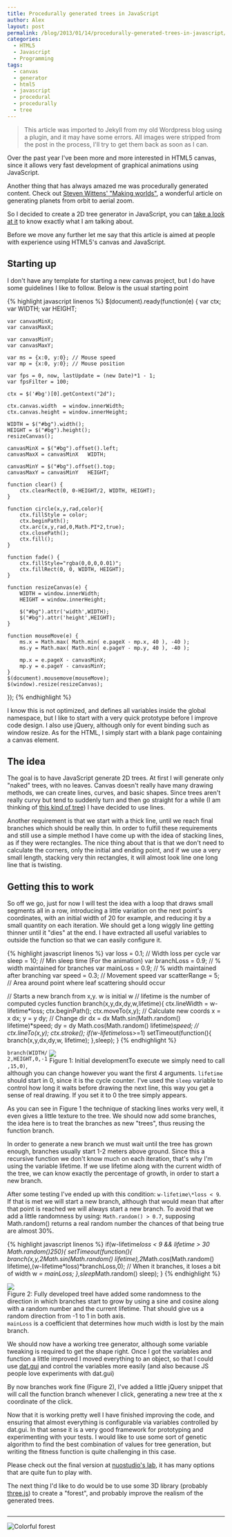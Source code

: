 ```yaml
---
title: Procedurally generated trees in JavaScript
author: Alex
layout: post
permalink: /blog/2013/01/14/procedurally-generated-trees-in-javascript/
categories:
  - HTML5
  - Javascript
  - Programming
tags:
  - canvas
  - generator
  - html5
  - javascript
  - procedural
  - procedurally
  - tree
--- 
```


> This article was imported to Jekyll from my old Wordpress blog using a plugin, and it may have some errors.
> All images were stripped from the post in the process, I'll try to get them back as soon as I can.

Over the past year I\'ve been more and more interested in HTML5 canvas, since it allows very fast development of graphical animations using JavaScript.

Another thing that has always amazed me was procedurally generated content. Check out [Steven Wittens\' \"Making worlds\"][1], a wonderful article on generating planets from orbit to aerial zoom.

[1]: http://acko.net/blog/making-worlds-introduction/

So I decided to create a 2D tree generator in JavaScript, you can [take a look at it][2] to know exactly what I am talking about.

[2]: http://lab.nuostudio.com/treegenerator "Tree generator"

Before we move any further let me say that this article is aimed at people with experience using HTML5\'s canvas and JavaScript.

## Starting up

I don\'t have any template for starting a new canvas project, but I do have some guidelines I like to follow. Below is the usual starting point


{% highlight javascript linenos %}
$(document).ready(function(e) {
	var ctx;
	var WIDTH;
	var HEIGHT;
	
	var canvasMinX;
	var canvasMaxX;
	
	var canvasMinY;
	var canvasMaxY;
	
	var ms = {x:0, y:0}; // Mouse speed
	var mp = {x:0, y:0}; // Mouse position
	
	var fps = 0, now, lastUpdate = (new Date)*1 - 1;
	var fpsFilter = 100;
	
	ctx = $('#bg')[0].getContext("2d");

	ctx.canvas.width  = window.innerWidth;
  	ctx.canvas.height = window.innerHeight;
	
	WIDTH = $("#bg").width();
  	HEIGHT = $("#bg").height();
	resizeCanvas();
	
	canvasMinX = $("#bg").offset().left;
  	canvasMaxX = canvasMinX   WIDTH;
	
	canvasMinY = $("#bg").offset().top;
  	canvasMaxY = canvasMinY   HEIGHT;

	function clear() {
		ctx.clearRect(0, 0-HEIGHT/2, WIDTH, HEIGHT);
	}
	
	function circle(x,y,rad,color){
		ctx.fillStyle = color;
		ctx.beginPath();
		ctx.arc(x,y,rad,0,Math.PI*2,true);
		ctx.closePath();
		ctx.fill();
	}
	
	function fade() {
		ctx.fillStyle="rgba(0,0,0,0.01)";
		ctx.fillRect(0, 0, WIDTH, HEIGHT);
	}
	
	function resizeCanvas(e) {
		WIDTH = window.innerWidth;
		HEIGHT = window.innerHeight;
		
		$("#bg").attr('width',WIDTH);
		$("#bg").attr('height',HEIGHT);
	}
	
	function mouseMove(e) {
		ms.x = Math.max( Math.min( e.pageX - mp.x, 40 ), -40 );
		ms.y = Math.max( Math.min( e.pageY - mp.y, 40 ), -40 );
		
		mp.x = e.pageX - canvasMinX;
		mp.y = e.pageY - canvasMinY;
	}
	$(document).mousemove(mouseMove);
	$(window).resize(resizeCanvas);
});
{% endhighlight %}

I know this is not optimized, and defines all variables inside the global namespace, but I like to start with a very quick prototype before I improve code design. I also use jQuery, although only for event binding such as window resize. As for the HTML, I simply start with a blank page containing a canvas element.

## The idea

The goal is to have JavaScript generate 2D trees. At first I will generate only \"naked\" trees, with no leaves. Canvas doesn\'t really have many drawing methods, we can create lines, curves, and basic shapes. Since trees aren\'t really curvy but tend to suddenly turn and then go straight for a while (I am thinking of [this kind of tree][3]) I have decided to use lines.

[3]: http://fanart.tv/fanart/music/ff6e677f-91dd-4986-a174-8db0474b1799/albumcover/in-between-dreams-4e5163ef8782f.jpg

Another requirement is that we start with a thick line, until we reach final branches which should be really thin. In order to fulfill these requirements and still use a simple method I have come up with the idea of stacking lines, as if they were rectangles. The nice thing about that is that we don\'t need to calculate the corners, only the initial and ending point, and if we use a very small length, stacking very thin rectangles, it will almost look line one long line that is twisting.

## Getting this to work

So off we go, just for now I will test the idea with a loop that draws small segments all in a row, introducing a little variation on the next point\'s coordinates, with an initial width of 20 for example, and reducing it by a small quantity on each iteration. We should get a long wiggly line getting thinner until it \"dies\" at the end. I have extracted all useful variables to outside the function so that we can easily configure it.

{% highlight javascript linenos %}
var loss = 0.1;		// Width loss per cycle
var sleep = 10;		// Min sleep time (For the animation)
var branchLoss = 0.9;	// % width maintained for branches
var mainLoss = 0.9;	// % width maintained after branching
var speed = 0.3;	// Movement speed
var scatterRange = 5;	// Area around point where leaf scattering should occur

// Starts a new branch from x,y. w is initial w
// lifetime is the number of computed cycles
function branch(x,y,dx,dy,w,lifetime){
	ctx.lineWidth = w-lifetime*loss;
	ctx.beginPath();
	ctx.moveTo(x,y);
	// Calculate new coords
	x = x dx;
	y = y dy;
	// Change dir
	dx = dx Math.sin(Math.random() lifetime)*speed;
	dy = dy Math.cos(Math.random() lifetime)*speed;
	//
	ctx.lineTo(x,y);
	ctx.stroke();
	if(w-lifetime*loss>=1) setTimeout(function(){ branch(x,y,dx,dy,w,  lifetime); },sleep);
}
{% endhighlight %}

<div style="float:right" class="caption">
<img src="http://i1.wp.com/urbanoalvarez.es/blog/wp-content/uploads/2013/01/tree1.png?resize=216%2C311" /><br />
Figure 1: Initial developmentTo execute we simply need to call
</div> 

`branch(WIDTH/2,HEIGHT,0,-1,15,0)`, although you can change however you want the first 4 arguments. `lifetime` should start in 0, since it is the cycle counter. I\'ve used the `sleep` variable to control how long it waits before drawing the next line, this way you get a sense of real drawing. If you set it to 0 the tree simply appears.

As you can see in Figure 1 the technique of stacking lines works very well, it even gives a little texture to the tree. We should now add some branches, the idea here is to treat the branches as new \"trees\", thus reusing the function branch.

In order to generate a new branch we must wait until the tree has grown enough, branches usually start 1-2 meters above ground. Since this a recursive function we don\'t know much on each iteration, that\'s why I\'m using the variable lifetime. If we use lifetime along with the current width of the tree, we can know exactly the percentage of growth, in order to start a new branch.

After some testing I\'ve ended up with this condition: `w-lifetime\*loss < 9`. If that is met we will start a new branch, although that would mean that after that point is reached we will always start a new branch. To avoid that we add a little randomness by using: `Math.random() > 0.7`, supposing Math.random() returns a real random number the chances of that being true are almost 30%.


{% highlight javascript linenos %}
if(w-lifetime*loss < 9 &#038;&#038; lifetime > 30 Math.random()*250){
	setTimeout(function(){
		branch(x,y,2*Math.sin(Math.random() lifetime),2*Math.cos(Math.random() lifetime),(w-lifetime*loss)*branchLoss,0);
		// When it branches, it loses a bit of width
		w *= mainLoss;
	},sleep*Math.random() sleep);
}
{% endhighlight %}

<div style="float:right" class="caption">
	<img src="http://i1.wp.com/urbanoalvarez.es/blog/wp-content/uploads/2013/01/tree2.png?resize=250%2C379" /><br />
	Figure 2: Fully developed treeI have added some randomness to the direction in which branches start to grow by using a sine and cosine along with a random number and the current lifetime. That should give us a random direction from -1 to 1 in both axis. 
</div> 

`mainLoss` is a coefficient that determines how much width is lost by the main branch.

We should now have a working tree generator, although some variable tweaking is required to get the shape right. Once I got the variables and function a little improved I moved everything to an object, so that I could use [dat.gui][6] and control the variables more easily (and also because JS people love experiments with dat.gui)

[6]: http://code.google.com/p/dat-gui/

By now branches work fine (Figure 2), I\'ve added a little jQuery snippet that will call the function branch whenever I click, generating a new tree at the x coordinate of the click.

Now that it is working pretty well I have finished improving the code, and ensuring that almost everything is configurable via variables controlled by dat.gui. In that sense it is a very good framework for prototyping and experimenting with your tests. I would like to use some sort of genetic algorithm to find the best combination of values for tree generation, but writing the fitness function is quite challenging in this case.

Please check out the final version at [nuostudio\'s lab][7], it has many options that are quite fun to play with.

[7]: http://lab.nuostudio.com/treegenerator

The next thing I\'d like to do would be to use some 3D library (probably [three.js][8]) to create a \"forest\", and probably improve the realism of the generated trees.

[8]: http://mrdoob.github.com/three.js/

<div style="clear:both"></div>
<hr />

![Colorful forest](http://i2.wp.com/urbanoalvarez.es/blog/wp-content/uploads/2013/01/tree3.png "Colorful forest")